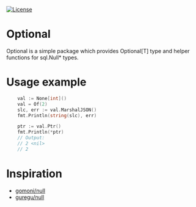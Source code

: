 [![License](https://img.shields.io/badge/License-BSD_3--Clause-blue.svg)](https://opensource.org/licenses/BSD-3-Clause)

# Optional

Optional is a simple package which provides Optional[T] type and helper functions for sql.Null* types.

# Usage example

```go
	val := None[int]()
	val = Of(2)
	slc, err := val.MarshalJSON()
	fmt.Println(string(slc), err)

	ptr := val.Ptr()
	fmt.Println(*ptr)
	// Output:
	// 2 <nil>
	// 2
```

# Inspiration

- [gomoni/null](https://github.com/gomoni/null)
- [guregu/null](https://github.com/guregu/null)
